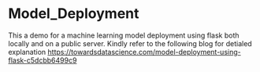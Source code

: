 # Model_Deployment

This a demo for a machine learning model deployment using flask both locally and on a public server.
Kindly refer to the following blog for detialed explanation
https://towardsdatascience.com/model-deployment-using-flask-c5dcbb6499c9

